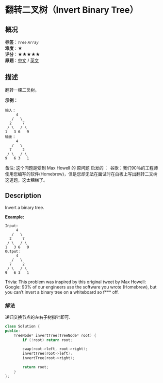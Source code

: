 # 翻转二叉树（Invert Binary Tree）
## 概况
**标签**：*`Tree`*  *`Array`*<br>
**难度**：★<br>
**评分**：★★★★★<br>
**原题**：[中文](https://leetcode-cn.com/problems/invert-binary-tree) / [英文](https://leetcode.com/problems/invert-binary-tree)

## 描述
翻转一棵二叉树。

**示例：**
```
输入：
     4
   /   \
  2     7
 / \   / \
1   3 6   9
输出：
     4
   /   \
  7     2
 / \   / \
9   6 3   1
```

备注:
这个问题是受到 Max Howell 的 原问题 启发的 ：
谷歌：我们90％的工程师使用您编写的软件(Homebrew)，但是您却无法在面试时在白板上写出翻转二叉树这道题，这太糟糕了。

## Description
Invert a binary tree.

**Example:**
```
Input:
     4
   /   \
  2     7
 / \   / \
1   3 6   9
Output:
     4
   /   \
  7     2
 / \   / \
9   6 3   1
```

Trivia:
This problem was inspired by this original tweet by Max Howell:
Google: 90% of our engineers use the software you wrote (Homebrew), but you can&rsquo;t invert a binary tree on a whiteboard so f*** off.

### 解法
递归交换节点的左右子树指针即可.
```c++
class Solution {
public:
    TreeNode* invertTree(TreeNode* root) {
        if (!root) return root;
        
        swap(root->left, root->right);
        invertTree(root->left);
        invertTree(root->right);
        
        return root;
    }
};
```
